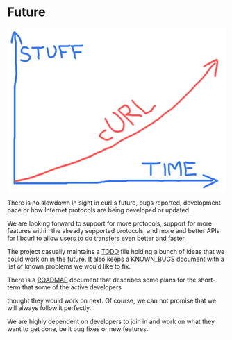# Future

![curl future](devgraph-800.png)

There is no slowdown in sight in curl's future, bugs reported, development
pace or how Internet protocols are being developed or updated.

We are looking forward to support for more protocols, support for more features
within the already supported protocols, and more and better APIs for libcurl to
allow users to do transfers even better and faster.

The project casually maintains a [TODO](https://curl.se/docs/todo.html)
file holding a bunch of ideas that we could work on in the future. It also
keeps a [KNOWN_BUGS](https://curl.se/docs/knownbugs.html) document with
a list of known problems we would like to fix.

There is a [ROADMAP](https://curl.se/dev/roadmap.html) document that
describes some plans for the short-term that some of the active developers

thought they would work on next. Of course, we can not promise that we will
always follow it perfectly.

We are highly dependent on developers to join in and work on what they want to
get done, be it bug fixes or new features.

